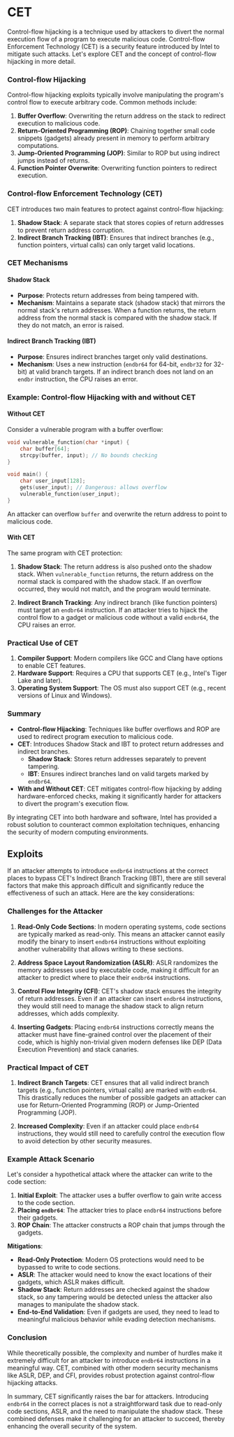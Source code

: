 # CET

Control-flow hijacking is a technique used by attackers to divert the normal execution flow of a program to execute malicious code. Control-flow Enforcement Technology (CET) is a security feature introduced by Intel to mitigate such attacks. Let's explore CET and the concept of control-flow hijacking in more detail.

### Control-flow Hijacking

Control-flow hijacking exploits typically involve manipulating the program's control flow to execute arbitrary code. Common methods include:

1. **Buffer Overflow**: Overwriting the return address on the stack to redirect execution to malicious code.
2. **Return-Oriented Programming (ROP)**: Chaining together small code snippets (gadgets) already present in memory to perform arbitrary computations.
3. **Jump-Oriented Programming (JOP)**: Similar to ROP but using indirect jumps instead of returns.
4. **Function Pointer Overwrite**: Overwriting function pointers to redirect execution.

### Control-flow Enforcement Technology (CET)

CET introduces two main features to protect against control-flow hijacking:

1. **Shadow Stack**: A separate stack that stores copies of return addresses to prevent return address corruption.
2. **Indirect Branch Tracking (IBT)**: Ensures that indirect branches (e.g., function pointers, virtual calls) can only target valid locations.

### CET Mechanisms

#### Shadow Stack

- **Purpose**: Protects return addresses from being tampered with.
- **Mechanism**: Maintains a separate stack (shadow stack) that mirrors the normal stack's return addresses. When a function returns, the return address from the normal stack is compared with the shadow stack. If they do not match, an error is raised.

#### Indirect Branch Tracking (IBT)

- **Purpose**: Ensures indirect branches target only valid destinations.
- **Mechanism**: Uses a new instruction (`endbr64` for 64-bit, `endbr32` for 32-bit) at valid branch targets. If an indirect branch does not land on an `endbr` instruction, the CPU raises an error.

### Example: Control-flow Hijacking with and without CET

#### Without CET

Consider a vulnerable program with a buffer overflow:

```c
void vulnerable_function(char *input) {
    char buffer[64];
    strcpy(buffer, input); // No bounds checking
}

void main() {
    char user_input[128];
    gets(user_input); // Dangerous: allows overflow
    vulnerable_function(user_input);
}
```

An attacker can overflow `buffer` and overwrite the return address to point to malicious code.

#### With CET

The same program with CET protection:

1. **Shadow Stack**: The return address is also pushed onto the shadow stack. When `vulnerable_function` returns, the return address on the normal stack is compared with the shadow stack. If an overflow occurred, they would not match, and the program would terminate.

2. **Indirect Branch Tracking**: Any indirect branch (like function pointers) must target an `endbr64` instruction. If an attacker tries to hijack the control flow to a gadget or malicious code without a valid `endbr64`, the CPU raises an error.

### Practical Use of CET

1. **Compiler Support**: Modern compilers like GCC and Clang have options to enable CET features.
2. **Hardware Support**: Requires a CPU that supports CET (e.g., Intel's Tiger Lake and later).
3. **Operating System Support**: The OS must also support CET (e.g., recent versions of Linux and Windows).

### Summary

- **Control-flow Hijacking**: Techniques like buffer overflows and ROP are used to redirect program execution to malicious code.
- **CET**: Introduces Shadow Stack and IBT to protect return addresses and indirect branches.
  - **Shadow Stack**: Stores return addresses separately to prevent tampering.
  - **IBT**: Ensures indirect branches land on valid targets marked by `endbr64`.
- **With and Without CET**: CET mitigates control-flow hijacking by adding hardware-enforced checks, making it significantly harder for attackers to divert the program's execution flow.

By integrating CET into both hardware and software, Intel has provided a robust solution to counteract common exploitation techniques, enhancing the security of modern computing environments.

## Exploits

If an attacker attempts to introduce `endbr64` instructions at the correct places to bypass CET's Indirect Branch Tracking (IBT), there are still several factors that make this approach difficult and significantly reduce the effectiveness of such an attack. Here are the key considerations:

### Challenges for the Attacker

1. **Read-Only Code Sections**: In modern operating systems, code sections are typically marked as read-only. This means an attacker cannot easily modify the binary to insert `endbr64` instructions without exploiting another vulnerability that allows writing to these sections.

2. **Address Space Layout Randomization (ASLR)**: ASLR randomizes the memory addresses used by executable code, making it difficult for an attacker to predict where to place their `endbr64` instructions.

3. **Control Flow Integrity (CFI)**: CET's shadow stack ensures the integrity of return addresses. Even if an attacker can insert `endbr64` instructions, they would still need to manage the shadow stack to align return addresses, which adds complexity.

4. **Inserting Gadgets**: Placing `endbr64` instructions correctly means the attacker must have fine-grained control over the placement of their code, which is highly non-trivial given modern defenses like DEP (Data Execution Prevention) and stack canaries.

### Practical Impact of CET

1. **Indirect Branch Targets**: CET ensures that all valid indirect branch targets (e.g., function pointers, virtual calls) are marked with `endbr64`. This drastically reduces the number of possible gadgets an attacker can use for Return-Oriented Programming (ROP) or Jump-Oriented Programming (JOP).

2. **Increased Complexity**: Even if an attacker could place `endbr64` instructions, they would still need to carefully control the execution flow to avoid detection by other security measures.

### Example Attack Scenario

Let's consider a hypothetical attack where the attacker can write to the code section:

1. **Initial Exploit**: The attacker uses a buffer overflow to gain write access to the code section.
2. **Placing `endbr64`**: The attacker tries to place `endbr64` instructions before their gadgets.
3. **ROP Chain**: The attacker constructs a ROP chain that jumps through the gadgets.

**Mitigations**:
- **Read-Only Protection**: Modern OS protections would need to be bypassed to write to code sections.
- **ASLR**: The attacker would need to know the exact locations of their gadgets, which ASLR makes difficult.
- **Shadow Stack**: Return addresses are checked against the shadow stack, so any tampering would be detected unless the attacker also manages to manipulate the shadow stack.
- **End-to-End Validation**: Even if gadgets are used, they need to lead to meaningful malicious behavior while evading detection mechanisms.

### Conclusion

While theoretically possible, the complexity and number of hurdles make it extremely difficult for an attacker to introduce `endbr64` instructions in a meaningful way. CET, combined with other modern security mechanisms like ASLR, DEP, and CFI, provides robust protection against control-flow hijacking attacks.

In summary, CET significantly raises the bar for attackers. Introducing `endbr64` in the correct places is not a straightforward task due to read-only code sections, ASLR, and the need to manipulate the shadow stack. These combined defenses make it challenging for an attacker to succeed, thereby enhancing the overall security of the system.

